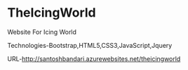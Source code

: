 # TheIcingWorld

Website For Icing World

Technologies-Bootstrap,HTML5,CSS3,JavaScript,Jquery

URL-http://santoshbandari.azurewebsites.net/theicingworld
